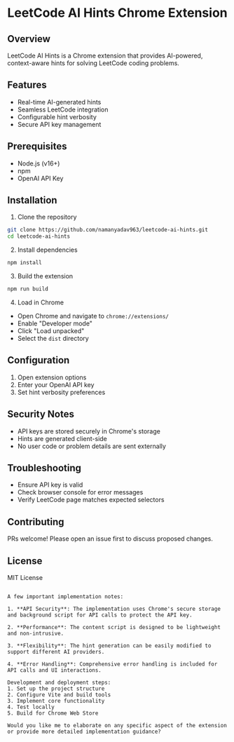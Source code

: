 # LeetCode AI Hints Chrome Extension

## Overview
LeetCode AI Hints is a Chrome extension that provides AI-powered, context-aware hints for solving LeetCode coding problems.

## Features
- Real-time AI-generated hints
- Seamless LeetCode integration
- Configurable hint verbosity
- Secure API key management

## Prerequisites
- Node.js (v16+)
- npm
- OpenAI API Key

## Installation

1. Clone the repository
```bash
git clone https://github.com/namanyadav963/leetcode-ai-hints.git
cd leetcode-ai-hints
```

2. Install dependencies
```bash
npm install
```

3. Build the extension
```bash
npm run build
```

4. Load in Chrome
- Open Chrome and navigate to `chrome://extensions/`
- Enable "Developer mode"
- Click "Load unpacked"
- Select the `dist` directory

## Configuration
1. Open extension options
2. Enter your OpenAI API key
3. Set hint verbosity preferences

## Security Notes
- API keys are stored securely in Chrome's storage
- Hints are generated client-side
- No user code or problem details are sent externally

## Troubleshooting
- Ensure API key is valid
- Check browser console for error messages
- Verify LeetCode page matches expected selectors

## Contributing
PRs welcome! Please open an issue first to discuss proposed changes.

## License
MIT License
```

A few important implementation notes:

1. **API Security**: The implementation uses Chrome's secure storage and background script for API calls to protect the API key.

2. **Performance**: The content script is designed to be lightweight and non-intrusive.

3. **Flexibility**: The hint generation can be easily modified to support different AI providers.

4. **Error Handling**: Comprehensive error handling is included for API calls and UI interactions.

Development and deployment steps:
1. Set up the project structure
2. Configure Vite and build tools
3. Implement core functionality
4. Test locally
5. Build for Chrome Web Store

Would you like me to elaborate on any specific aspect of the extension or provide more detailed implementation guidance?